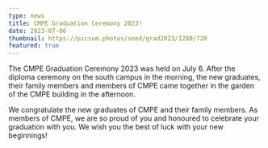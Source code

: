```yaml
---
type: news
title: CMPE Graduation Ceremony 2023!
date: 2023-07-06
thumbnail: https://picsum.photos/seed/grad2023/1280/720
featured: true
---
```


The CMPE Graduation Ceremony 2023 was held on July 6. After the diploma ceremony
on the south campus in the morning, the new graduates, their family members and
members of CMPE came together in the garden of the CMPE building in the
afternoon.

We congratulate the new graduates of CMPE and their family members. As members
of CMPE, we are so proud of you and honoured to celebrate your graduation with
you. We wish you the best of luck with your new beginnings!
